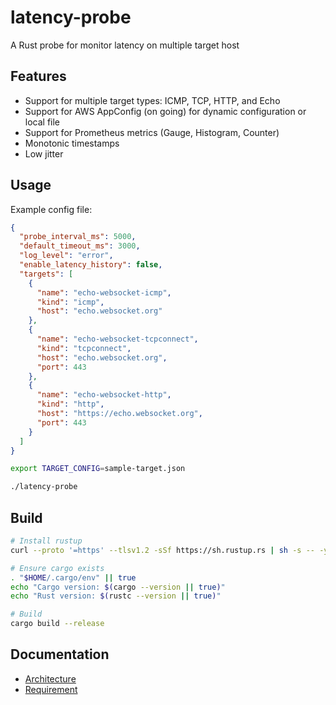 # latency-probe

A Rust probe for monitor latency on multiple target host

## Features

- Support for multiple target types: ICMP, TCP, HTTP, and Echo
- Support for AWS AppConfig (on going) for dynamic configuration or local file
- Support for Prometheus metrics (Gauge, Histogram, Counter)
- Monotonic timestamps
- Low jitter

## Usage

Example config file:

```json
{
  "probe_interval_ms": 5000,
  "default_timeout_ms": 3000,
  "log_level": "error",
  "enable_latency_history": false,
  "targets": [
    {
      "name": "echo-websocket-icmp",
      "kind": "icmp",
      "host": "echo.websocket.org"
    },
    {
      "name": "echo-websocket-tcpconnect",
      "kind": "tcpconnect",
      "host": "echo.websocket.org",
      "port": 443
    },
    {
      "name": "echo-websocket-http",
      "kind": "http",
      "host": "https://echo.websocket.org",
      "port": 443
    }
  ]
}
```

```bash
export TARGET_CONFIG=sample-target.json

./latency-probe
```

## Build

```bash
# Install rustup
curl --proto '=https' --tlsv1.2 -sSf https://sh.rustup.rs | sh -s -- -y

# Ensure cargo exists
. "$HOME/.cargo/env" || true
echo "Cargo version: $(cargo --version || true)"
echo "Rust version: $(rustc --version || true)"

# Build
cargo build --release
```

## Documentation

- [Architecture](docs/architecture.md)
- [Requirement](docs/requirement.md)